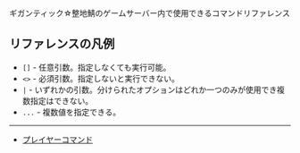 <!-- GitHub Pages にデプロイされると自動的に見出しが挿入されてしまうのでここはそのままにする -->
ギガンティック☆整地鯖のゲームサーバー内で使用できるコマンドリファレンス

## リファレンスの凡例

- `[]` - 任意引数。指定しなくても実行可能。
- `<>` - 必須引数。指定しないと実行できない。
- `|` - いずれかの引数。分けられたオプションはどれか一つのみが使用でき複数指定はできない。
- `...` - 複数値を指定できる。

----

- [プレイヤーコマンド](player-command.md)
